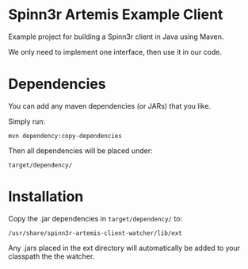 # Spinn3r Artemis Example Client

Example project for building a Spinn3r client in Java using Maven.  

We only need to implement one interface, then use it in our code.

# Dependencies

You can add any maven dependencies (or JARs) that you like.

Simply run:

```
mvn dependency:copy-dependencies
```

Then all dependencies will be placed under:

```
target/dependency/
```

# Installation

Copy the .jar dependencies in ```target/dependency/``` to:
 
```
/usr/share/spinn3r-artemis-client-watcher/lib/ext 
```

Any .jars placed in the ext directory will automatically be added to your 
classpath the the watcher.
